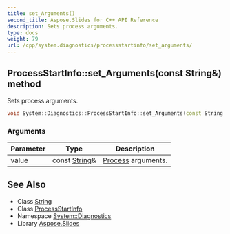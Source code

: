```yaml
---
title: set_Arguments()
second_title: Aspose.Slides for C++ API Reference
description: Sets process arguments.
type: docs
weight: 79
url: /cpp/system.diagnostics/processstartinfo/set_arguments/
---
```

## ProcessStartInfo::set_Arguments(const String\&) method


Sets process arguments.

```cpp
void System::Diagnostics::ProcessStartInfo::set_Arguments(const String &value)
```


### Arguments

| Parameter | Type | Description |
| --- | --- | --- |
| value | const [String](../../../system/string/)\& | [Process](../../process/) arguments. |

## See Also

* Class [String](../../system/string/)
* Class [ProcessStartInfo](./)
* Namespace [System::Diagnostics](../)
* Library [Aspose.Slides](../../)